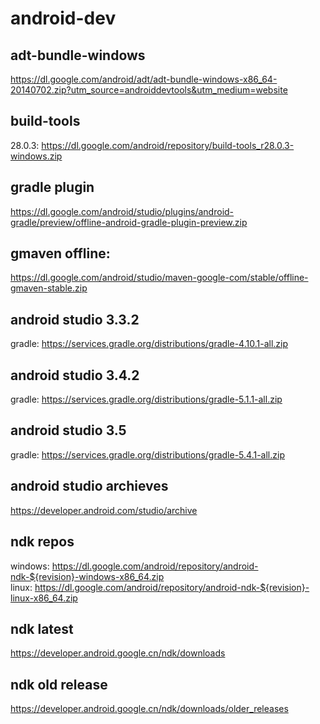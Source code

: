 # android-dev
## adt-bundle-windows
https://dl.google.com/android/adt/adt-bundle-windows-x86_64-20140702.zip?utm_source=androiddevtools&utm_medium=website

## build-tools
28.0.3: https://dl.google.com/android/repository/build-tools_r28.0.3-windows.zip  

## gradle plugin
https://dl.google.com/android/studio/plugins/android-gradle/preview/offline-android-gradle-plugin-preview.zip  
## gmaven offline: 
https://dl.google.com/android/studio/maven-google-com/stable/offline-gmaven-stable.zip  

## android studio 3.3.2
gradle: https://services.gradle.org/distributions/gradle-4.10.1-all.zip  

## android studio 3.4.2
gradle: https://services.gradle.org/distributions/gradle-5.1.1-all.zip  

## android studio 3.5
gradle: https://services.gradle.org/distributions/gradle-5.4.1-all.zip  

## android studio archieves
https://developer.android.com/studio/archive  
  
## ndk repos
windows: https://dl.google.com/android/repository/android-ndk-${revision}-windows-x86_64.zip  
linux: https://dl.google.com/android/repository/android-ndk-${revision}-linux-x86_64.zip  

## ndk latest
https://developer.android.google.cn/ndk/downloads

## ndk old release
https://developer.android.google.cn/ndk/downloads/older_releases
